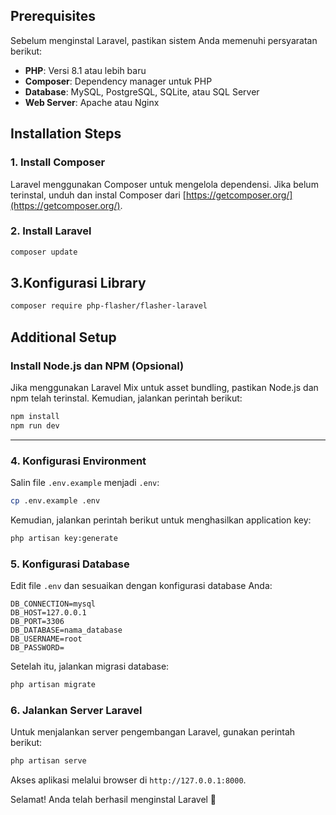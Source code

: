 ## Prerequisites
Sebelum menginstal Laravel, pastikan sistem Anda memenuhi persyaratan berikut:

- **PHP**: Versi 8.1 atau lebih baru
- **Composer**: Dependency manager untuk PHP
- **Database**: MySQL, PostgreSQL, SQLite, atau SQL Server
- **Web Server**: Apache atau Nginx

## Installation Steps

### 1. Install Composer
Laravel menggunakan Composer untuk mengelola dependensi. Jika belum terinstal, unduh dan instal Composer dari [https://getcomposer.org/](https://getcomposer.org/).

### 2. Install Laravel
```sh
composer update
```
## 3.Konfigurasi Library
```sh
composer require php-flasher/flasher-laravel
```

## Additional Setup

### Install Node.js dan NPM (Opsional)
Jika menggunakan Laravel Mix untuk asset bundling, pastikan Node.js dan npm telah terinstal. Kemudian, jalankan perintah berikut:
```sh
npm install
npm run dev
```

---
### 4. Konfigurasi Environment
Salin file `.env.example` menjadi `.env`:
```sh
cp .env.example .env
```

Kemudian, jalankan perintah berikut untuk menghasilkan application key:
```sh
php artisan key:generate
```

### 5. Konfigurasi Database
Edit file `.env` dan sesuaikan dengan konfigurasi database Anda:
```env
DB_CONNECTION=mysql
DB_HOST=127.0.0.1
DB_PORT=3306
DB_DATABASE=nama_database
DB_USERNAME=root
DB_PASSWORD=
```
Setelah itu, jalankan migrasi database:
```sh
php artisan migrate
```

### 6. Jalankan Server Laravel
Untuk menjalankan server pengembangan Laravel, gunakan perintah berikut:
```sh
php artisan serve
```
Akses aplikasi melalui browser di `http://127.0.0.1:8000`.

Selamat! Anda telah berhasil menginstal Laravel 🎉

